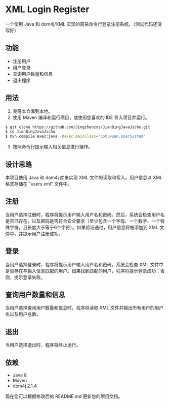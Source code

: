 # XML Login Register

一个使用 Java 和 dom4j/XML 实现的简易命令行登录注册系统。（测试代码还没写好）

## 功能

- 注册用户
- 用户登录
- 查询用户数量和信息
- 退出程序

## 用法

1. 克隆本仓库到本地。
2. 使用 Maven 编译和运行项目，或使用您喜欢的 IDE 导入项目并运行。

```bash
$ git clone https://github.com/Jingzhenzxz/JianBingJavaJichu.git
$ cd JianBingJavaJichu
$ mvn compile exec:java -Dexec.mainClass="com.wuan.UserSystem"
```
3. 按照命令行提示输入相关信息进行操作。

## 设计思路

本项目使用 Java 和 dom4j 库来实现 XML 文件的读取和写入。用户信息以 XML 格式存储在 "users.xml" 文件中。

## 注册

当用户选择注册时，程序将提示用户输入用户名和密码。然后，系统会检查用户名是否已存在，以及密码是否符合安全要求（至少包含一个字母、一个数字、一个特殊字符，且长度大于等于6个字符）。如果验证通过，用户信息将被添加到 XML 文件中，并提示用户注册成功。

## 登录

当用户选择登录时，程序将提示用户输入用户名和密码。系统会检查 XML 文件中是否存在与输入信息匹配的用户。如果找到匹配的用户，程序将提示登录成功；否则，提示登录失败。

## 查询用户数量和信息

当用户选择查询用户数量和信息时，程序将读取 XML 文件并输出所有用户的用户名以及用户总数。

## 退出

当用户选择退出时，程序将终止运行。

## 依赖

- Java 8
- Maven
- dom4j 2.1.4

现在您可以根据修改后的 README.md 更新您的项目文档。